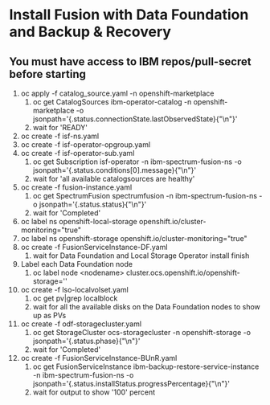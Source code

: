 # Install Fusion with Data Foundation and Backup & Recovery

## You must have access to IBM repos/pull-secret before starting


1. oc apply -f catalog_source.yaml -n openshift-marketplace
    1. oc get CatalogSources ibm-operator-catalog -n openshift-marketplace -o jsonpath='{.status.connectionState.lastObservedState}{"\n"}'
    2. wait for 'READY'
2. oc create -f isf-ns.yaml
3. oc create -f isf-operator-opgroup.yaml
4. oc create -f isf-operator-sub.yaml
    1. oc get Subscription isf-operator -n ibm-spectrum-fusion-ns -o jsonpath='{.status.conditions[0].message}{"\n"}'
    2. wait for 'all available catalogsources are healthy'
5. oc create -f fusion-instance.yaml
    1. oc get SpectrumFusion spectrumfusion -n ibm-spectrum-fusion-ns -o jsonpath='{.status.status}{"\n"}'
    2. wait for 'Completed'
6. oc label ns openshift-local-storage openshift.io/cluster-monitoring="true"
7. oc label ns openshift-storage openshift.io/cluster-monitoring="true"
8. oc create -f FusionServiceInstance-DF.yaml
    1. wait for Data Foundation and Local Storage Operator install finish
9. Label each Data Foundation node
    1. oc label node \<nodename> cluster.ocs.openshift.io/openshift-storage=''
10. oc create -f lso-localvolset.yaml
    1. oc get pv|grep localblock
    2. wait for all the available disks on the Data Foundation nodes to show up as PVs
11. oc create -f odf-storagecluster.yaml
    1. oc get StorageCluster ocs-storagecluster -n openshift-storage -o jsonpath='{.status.phase}{"\n"}'
    2. wait for 'Completed'
12. oc create -f FusionServiceInstance-BUnR.yaml
    1. oc get FusionServiceInstance ibm-backup-restore-service-instance -n ibm-spectrum-fusion-ns -o jsonpath='{.status.installStatus.progressPercentage}{"\n"}'
    2. wait for output to show '100' percent





